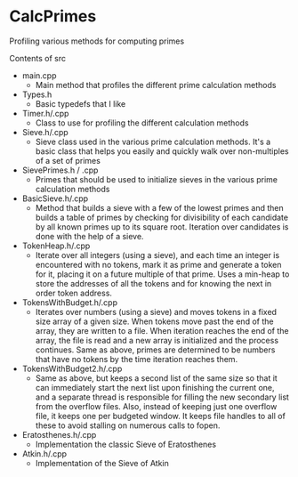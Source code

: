 CalcPrimes
==========

Profiling various methods for computing primes

Contents of src
* main.cpp
  * Main method that profiles the different prime calculation methods
* Types.h
  * Basic typedefs that I like
* Timer.h/.cpp
  * Class to use for profiling the different calculation methods
* Sieve.h/.cpp
  * Sieve class used in the various prime calculation methods.  It's a basic class that helps you easily and quickly walk over non-multiples of a set of primes
* SievePrimes.h / .cpp
  * Primes that should be used to initialize sieves in the various prime calculation methods
* BasicSieve.h/.cpp
  * Method that builds a sieve with a few of the lowest primes and then builds a table of primes by checking for divisibility of each candidate by all known primes up to its square root.  Iteration over candidates is done with the help of a sieve.
* TokenHeap.h/.cpp
  * Iterate over all integers (using a sieve), and each time an integer is encountered with no tokens, mark it as prime and generate a token for it, placing it on a future multiple of that prime.  Uses a min-heap to store the addresses of all the tokens and for knowing the next in order token address.
* TokensWithBudget.h/.cpp
  * Iterates over numbers (using a sieve) and moves tokens in a fixed size array of a given size.  When tokens move past the end of the array, they are written to a file.  When iteration reaches the end of the array, the file is read and a new array is initialized and the process continues.  Same as above, primes are determined to be numbers that have no tokens by the time iteration reaches them.
* TokensWithBudget2.h/.cpp
  * Same as above, but keeps a second list of the same size so that it can immediately start the next list upon finishing the current one, and a separate thread is responsible for filling the new secondary list from the overflow files.  Also, instead of keeping just one overflow file, it keeps one per budgeted window.  It keeps file handles to all of these to avoid stalling on numerous calls to fopen.
* Eratosthenes.h/.cpp
  * Implementation the classic Sieve of Eratosthenes
* Atkin.h/.cpp
  * Implementation of the Sieve of Atkin
